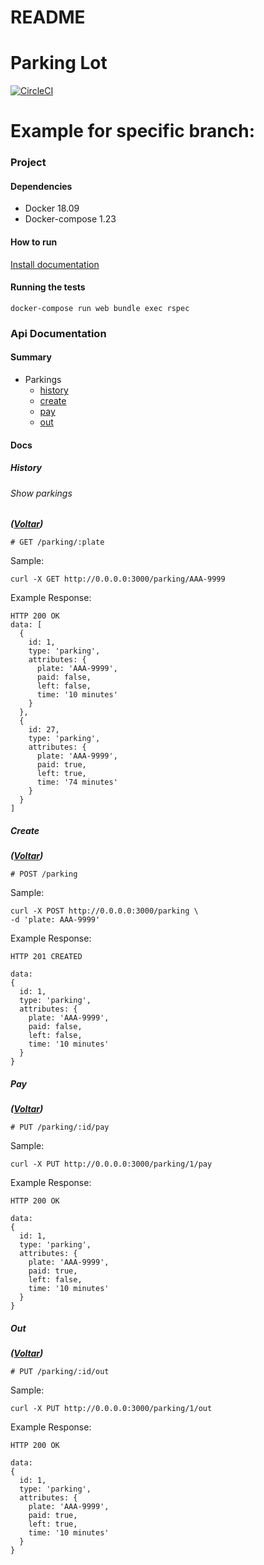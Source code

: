 # README

# Parking Lot

[![CircleCI](https://circleci.com/gh/circleci/circleci-docs.svg?style=svg)](https://app.circleci.com/github/Kalavero/parking-lot/pipelines)

# Example for specific branch:

### Project

#### Dependencies

- Docker 18.09
- Docker-compose 1.23

#### How to run

[Install documentation](INSTALL.md)

#### Running the tests

```
docker-compose run web bundle exec rspec
```

### Api Documentation

#### Summary

- Parkings
  - [history](#history)
  - [create](#create)
  - [pay](#pay)
  - [out](#out)

#### Docs

##### History
###### Show parkings
**_([Voltar](#summary))_**

```
# GET /parking/:plate
```

Sample:

```
curl -X GET http://0.0.0.0:3000/parking/AAA-9999
```

Example Response:

```
HTTP 200 OK
data: [
  {
    id: 1,
    type: 'parking',
    attributes: {
      plate: 'AAA-9999',
      paid: false,
      left: false,
      time: '10 minutes'
    }
  },
  {
    id: 27,
    type: 'parking',
    attributes: {
      plate: 'AAA-9999',
      paid: true,
      left: true,
      time: '74 minutes'
    }
  }
]
```

##### Create
**_([Voltar](#summary))_**

```
# POST /parking
```

Sample:

```
curl -X POST http://0.0.0.0:3000/parking \
-d 'plate: AAA-9999'

```

Example Response:

```
HTTP 201 CREATED

data:
{
  id: 1,
  type: 'parking',
  attributes: {
    plate: 'AAA-9999',
    paid: false,
    left: false,
    time: '10 minutes'
  }
}
```

##### Pay
**_([Voltar](#summary))_**

```
# PUT /parking/:id/pay
```

Sample:

```
curl -X PUT http://0.0.0.0:3000/parking/1/pay
```

Example Response:

```
HTTP 200 OK

data:
{
  id: 1,
  type: 'parking',
  attributes: {
    plate: 'AAA-9999',
    paid: true,
    left: false,
    time: '10 minutes'
  }
}
```

##### Out
**_([Voltar](#summary))_**

```
# PUT /parking/:id/out
```

Sample:

```
curl -X PUT http://0.0.0.0:3000/parking/1/out
```

Example Response:

```
HTTP 200 OK

data:
{
  id: 1,
  type: 'parking',
  attributes: {
    plate: 'AAA-9999',
    paid: true,
    left: true,
    time: '10 minutes'
  }
}
```

